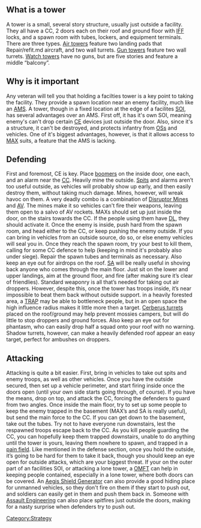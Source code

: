 ## What is a tower

A tower is a small, several story structure, usually just outside a
facility. They all have a CC, 2 doors each on their roof and ground
floor with [IFF](IFF.md) locks, and a spawn room with tubes,
lockers, and equipment terminals. There are three types. [Air
towers](Air_tower.md) feature two landing pads that Repair/refit.md
aircraft, and two wall turrets. [Gun towers](Gun_tower.md)
feature two wall turrets. [Watch towers](Watch_tower.md) have no
guns, but are five stories and feature a middle “balcony”.

## Why is it important

Any veteran will tell you that holding a facilties tower is a key point
to taking the facility. They provide a spawn location near an enemy
facility, much like an [AMS](Advanced_Mobile_Station.md). A tower, though in a fixed
location at the edge of a facilites [SOI](Sphere_of_Influence.md), has several
advantages over an AMS. First off, it has it's own SOI, meaning enemy's
can't drop certain [CE](Adaptive_Construction_Engine.md) devices just outside the door.
Also, since it's a structure, it can't be destroyed, and protects
infantry from [OSs](Orbital_Strike.md) and vehicles. One of it's
biggest advantages, however, is that it allows access to
[MAX](Mechanized_Assault_Exo-Suit.md) suits, a feature that the AMS is lacking.

## Defending

First and foremost, CE is key. Place [boomers](Boomer.md) on the
inside door, one each, and an alarm near the
[CC](Control_Console.md). Heavily mine the outside.
[Spits](Spitfire.md) and alarms aren’t too useful outside, as
vehicles will probably show up early, and then easily destroy them,
without taking much damage. Mines, however, will wreak havoc on them. A
very deadly combo is a combination of [Disruptor
Mines](Disruptor_Mine.md) and [AV](Anti-Vehicular.md).
The mines make it so vehicles can't fire their weapons, leaving them
open to a salvo of AV rockets. MAXs should set up just inside the door,
on the stairs towards the CC. If the people using them have
[DL](Darklight.md), they should activate it. Once the enemy is
inside, push hard from the spawn room, and head either to the CC, or
keep pushing the enemy outside. If you can bring in vehicles from an
outside source, do so, or else enemy vehicles will seal you in. Once
they reach the spawn room, try your best to kill them, calling for some
CC defence to help (keeping in mind it's probably also under siege).
Repair the spawn tubes and terminals as necessary. Also keep an eye out
for airdrops on the roof. [SA](Special_Assault.md) will be
really useful in shoving back anyone who comes through the main floor.
Just sit on the lower and upper landings, aim at the ground floor, and
fire (after making sure it’s clear of friendlies). Standard weaponry is
all that’s needed for taking out air droppers. However, despite this,
once the tower has troops inside, it’s near impossible to beat them back
without outside support. in a heavily forested area, a
[TRAP](TRAP.md) may be able to bottleneck people, but in an open
space the high influence radius makes it little more then a target.
[Cerberus turrets](Cerberus_Turret.md) placed on the roof/ground
may help prevent mossies campers, but will do little to stop droppers
and ground forces. Also keep an eye out for phantasm, who can easily
drop half a squad onto your roof with no warning. Shadow turrets,
however, can make a heavily defended roof appear an easy target, perfect
for ambushes on droppers.

## Attacking

Attacking is quite a bit easier. First, bring in vehicles to take out
spits and enemy troops, as well as other vehicles. Once you have the
outside secured, then set up a vehicle perimeter, and start firing
inside once the doors open (until your own side starts going through, of
course). If you have the means, drop on top, and attack the CC, forcing
the defenders to guard from two angles. Once inside the main floor, try
to set up some people to keep the enemy trapped in the basement (MAX’s
and SA is really useful), but send the main force to the CC. If you can
get down to the basement, take out the tubes. Try not to have everyone
run downstairs, lest the respawned troops escape back to the CC. As you
kill people guarding the CC, you can hopefully keep them trapped
downstairs, unable to do anything until the tower is yours, leaving them
nowhere to spawn, and trapped in a [pain field](Pain_Field.md).
Like mentioned in the defense section, once you hold the outside, it’s
going to be hard for them to take it back, though you should keep an eye
open for outside attacks, which are your biggest threat. If your on the
outer part of an facilities SOI, or attacking a lone tower, a
[OMFT](One-Manned_Field_Turret.md) can help in keeping people
contained, especially in a lone tower, where both doors can be covered.
An [Aegis Shield Generator](Aegis_Shield_Generator.md) can also
provide a good hiding place for unmanned vehicles, so they don't fire on
them if they start to push out, and soldiers can easily get in them and
push them back in. Someone with [Assault
Engineering](Assault_Engineering.md) can also place spitfires
just outside the doors, making for a nasty surprise when defenders try
to push out.

[Category:Strategy](Category:Strategy.md)
